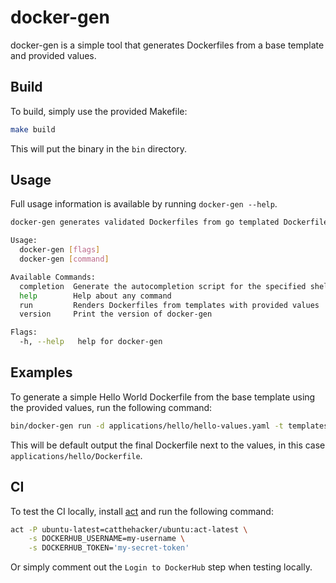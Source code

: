 # docker-gen

docker-gen is a simple tool that generates Dockerfiles from a base template and provided values.

## Build

To build, simply use the provided Makefile:

```bash
make build
```

This will put the binary in the `bin` directory.

## Usage

Full usage information is available by running `docker-gen --help`.

```bash
docker-gen generates validated Dockerfiles from go templated Dockerfiles.

Usage:
  docker-gen [flags]
  docker-gen [command]

Available Commands:
  completion  Generate the autocompletion script for the specified shell
  help        Help about any command
  run         Renders Dockerfiles from templates with provided values
  version     Print the version of docker-gen

Flags:
  -h, --help   help for docker-gen
```

## Examples

To generate a simple Hello World Dockerfile from the base template using the provided values, run the following command:

```bash
bin/docker-gen run -d applications/hello/hello-values.yaml -t templates base
```

This will be default output the final Dockerfile next to the values, in this case `applications/hello/Dockerfile`.

## CI

To test the CI locally, install [act](https://github.com/nektos/act) and run the following command:

```bash
act -P ubuntu-latest=catthehacker/ubuntu:act-latest \
    -s DOCKERHUB_USERNAME=my-username \
    -s DOCKERHUB_TOKEN='my-secret-token'
```

Or simply comment out the `Login to DockerHub` step when testing locally.

